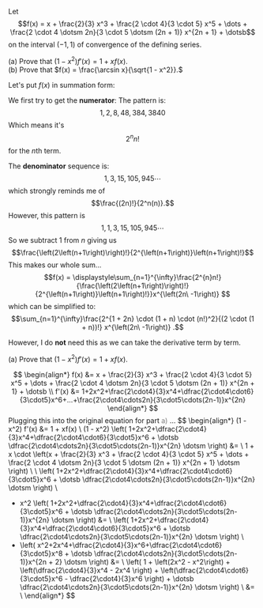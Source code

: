 Let  
$$f(x) = x + \frac{2}{3} x^3 + \frac{2 \cdot 4}{3 \cdot 5} x^5 + \dots + \frac{2 \cdot 4 \dotsm 2n}{3 \cdot 5 \dotsm (2n + 1)} x^{2n + 1} + \dotsb$$ on the interval $(-1,1)$ of convergence of the defining series.  
  
(a) Prove that $(1 - x^2) f'(x) = 1 + xf(x).$  
(b) Prove that $f(x) = \frac{\arcsin x}{\sqrt{1 - x^2}}.$


Let's put $f(x)$ in summation form:

We first try to get the **numerator**:
The pattern is: $$1, 2, 8, 48, 384, 3840$$Which means it's $$2^{n}n!$$ for the $n$th term.

The **denominator** sequence is:
$$
1, 3, 15, 105, 945 \cdots
$$
which strongly reminds me of $$\frac{(2n)!}{2^n(n)}.$$However, this pattern is
$$1, 1, 3, 15, 105, 945 \cdots$$
So we subtract $1$ from $n$ giving us
$$\frac{\left(2\left(n+1\right)\right)!}{2^{\left(n+1\right)}\left(n+1\right)!}$$
This makes our whole sum...
$$f(x) = \displaystyle\sum_{n=1}^{\infty}\frac{2^{n}n!}{\frac{\left(2\left(n+1\right)\right)!}{2^{\left(n+1\right)}\left(n+1\right)!}}x^{\left(2n\ -1\right)} $$which can be simplified to:
$$\sum_{n=1}^{\infty}\frac{2^{1 + 2n} \cdot (1 + n) \cdot (n!)^2}{(2 \cdot (1 + n))!} x^{\left(2n\ -1\right)}
.$$

However, I do **not** need this as we can take the derivative term by term.

(a) Prove that $(1 - x^2) f'(x) = 1 + xf(x).$  

$$
\begin{align*}
f(x) &= x + \frac{2}{3} x^3 + \frac{2 \cdot 4}{3 \cdot 5} x^5 + \dots + \frac{2 \cdot 4 \dotsm 2n}{3 \cdot 5 \dotsm (2n + 1)} x^{2n + 1} + \dotsb \\
f'(x) &= 1+2x^2+\frac{2\cdot4}{3}x^4+\dfrac{2\cdot4\cdot6}{3\cdot5}x^6+...+\frac{2\cdot4\cdots2n}{3\cdot5\cdots(2n-1)}x^{2n}
\end{align*}
$$
Plugging this into the original equation for part <span style='color: gray'>a)</span> ...
$$
\begin{align*}
(1 - x^2) f'(x) &= 1 + xf(x) \\
(1 - x^2) \left( 1+2x^2+\dfrac{2\cdot4}{3}x^4+\dfrac{2\cdot4\cdot6}{3\cdot5}x^6 + \dotsb \dfrac{2\cdot4\cdots2n}{3\cdot5\cdots(2n-1)}x^{2n} \dotsm \right) 
&= \\ 1 + x \cdot 
\left(x + \frac{2}{3} x^3 + \frac{2 \cdot 4}{3 \cdot 5} x^5 + \dots + \frac{2 \cdot 4 \dotsm 2n}{3 \cdot 5 \dotsm (2n + 1)} x^{2n + 1} \dotsm \right) \\
\\
\left( 1+2x^2+\dfrac{2\cdot4}{3}x^4+\dfrac{2\cdot4\cdot6}{3\cdot5}x^6 + \dotsb \dfrac{2\cdot4\cdots2n}{3\cdot5\cdots(2n-1)}x^{2n} \dotsm \right) \\ 
- x^2 \left( 1+2x^2+\dfrac{2\cdot4}{3}x^4+\dfrac{2\cdot4\cdot6}{3\cdot5}x^6 + \dotsb \dfrac{2\cdot4\cdots2n}{3\cdot5\cdots(2n-1)}x^{2n} \dotsm \right) 
&= 
\\
\left( 1+2x^2+\dfrac{2\cdot4}{3}x^4+\dfrac{2\cdot4\cdot6}{3\cdot5}x^6 + \dotsb \dfrac{2\cdot4\cdots2n}{3\cdot5\cdots(2n-1)}x^{2n} \dotsm \right) \\ 
- \left( x^2+2x^4+\dfrac{2\cdot4}{3}x^6+\dfrac{2\cdot4\cdot6}{3\cdot5}x^8 + \dotsb \dfrac{2\cdot4\cdots2n}{3\cdot5\cdots(2n-1)}x^{2n + 2} \dotsm \right) 
&= 
\\
\left( 1 + \left(2x^2 - x^2\right) + \left(\dfrac{2\cdot4}{3}x^4 - 2x^4 \right) + \left(\dfrac{2\cdot4\cdot6}{3\cdot5}x^6 - \dfrac{2\cdot4}{3}x^6 \right) + \dotsb \dfrac{2\cdot4\cdots2n}{3\cdot5\cdots(2n-1)}x^{2n} \dotsm \right) \\ 
&= 
\\
\end{align*}
$$